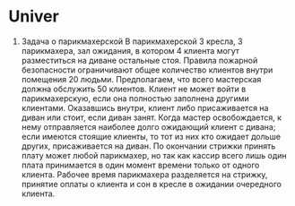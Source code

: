 # Univer
1. Задача о парикмахерской
В парикмахерской 3 кресла, 3 парикмахера, зал ожидания, в котором 4 
клиента могут разместиться на диване остальные стоя. Правила пожарной 
безопасности ограничивают общее количество клиентов внутри помещения 
20 людьми. Предполагаем, что всего мастерская должна обслужить 50 
клиентов.
Клиент не может войти в парикмахерскую, если она полностью 
заполнена другими клиентами. Оказавшись внутри, клиент либо 
присаживается на диван или стоит, если диван занят. Когда мастер 
освобождается, к нему отправляется наиболее долго ожидающий клиент с 
дивана; если имеются стоящие клиенты, то тот из них кто ожидает дольше 
других, присаживается на диван. По окончании стрижки принять плату 
может любой парикмахер, но так как кассир всего лишь один плата 
принимается в один момент времени только от одного клиента. Рабочее 
время парикмахера разделяется на стрижку, принятие оплаты о клиента и сон 
в кресле в ожидании очередного клиента.
